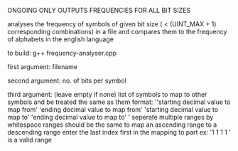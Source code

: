 ONGOING ONLY OUTPUTS FREQUENCIES FOR ALL BIT SIZES

analyses the frequency of symbols of given bit size ( < (UINT_MAX + 1) corresponding combinations) in a file and compares them to the frequency of alphabets in the english language

to build: g++ frequency-analyser.cpp

first argument: filename

second argument: no. of bits per symbol

third argument: (leave empty if none) list of symbols to map to other symbols and be treated the same as them
format: ''starting decimal value to map from' 'ending decimal value to map from' 'starting decimal value to map to'
'ending decimal value to map to' ' seperate multiple ranges by whitespace
ranges should be the same
to map an ascending range to a descending range enter the last index first in the mapping to part
ex: '1 1 1 1 ' is a valid range
